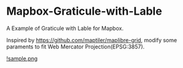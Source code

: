 # Mapbox-Graticule-with-Lable
A Example of Graticule with Lable for Mapbox.

Inspired by https://github.com/maptiler/maplibre-grid, modify some paraments to fit Web Mercator Projection(EPSG:3857).

[!sample.png](https://github.com/SetsunaYu/Mapbox-Graticule-with-Lable/blob/main/sample.png)
